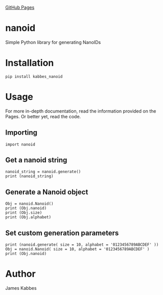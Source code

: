 [GitHub Pages](https://jameskabbes.github.io/nanoid)

# nanoid
Simple Python library for generating NanoIDs

# Installation
`pip install kabbes_nanoid`

# Usage
For more in-depth documentation, read the information provided on the Pages. Or better yet, read the code.

## Importing
`import nanoid`

## Get a nanoid string
```
nanoid_string = nanoid.generate()
print (nanoid_string)
```

## Generate a Nanoid object
```
Obj = nanoid.Nanoid()
print (Obj.nanoid)
print (Obj.size)
print (Obj.alphabet)
```

## Set custom generation parameters
```
print (nanoid.generate( size = 10, alphabet = '0123456789ABCDEF' ))
Obj = nanoid.Nanoid( size = 10, alphabet = '0123456789ABCDEF' )
print (Obj.nanoid)
```

# Author
James Kabbes

